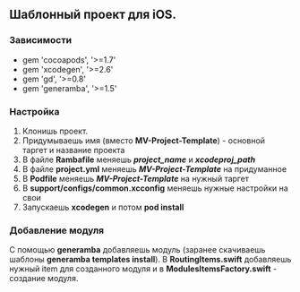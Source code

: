## Шаблонный проект для iOS.

### Зависимости
* gem 'cocoapods', '>=1.7'
* gem 'xcodegen', '>=2.6'
* gem 'gd', '>=0.8'
* gem 'generamba', '>=1.5'

### Настройка
1. Клонишь проект. 
2. Придумываешь имя (вместо **MV-Project-Template**) - основной таргет и название проекта
3. В файле **Rambafile** меняешь ***project_name*** и ***xcodeproj_path***
4. В файле **project.yml** меняешь ***MV-Project-Template*** на придуманное
5. В **Podfile** меняешь ***MV-Project-Template*** на нужный таргет
6. В **support/configs/common.xcconfig** меняешь нужные настройки на свои
7. Запускаешь **xcodegen** и потом **pod install**

### Добавление модуля
С помощью **generamba** добавляешь модуль (заранее скачиваешь шаблоны **generamba templates install**). В **RoutingItems.swift** добавляешь нужный item для созданного модуля и в **ModulesItemsFactory.swift** - создание модуля.